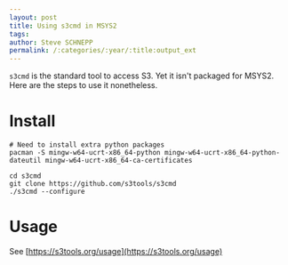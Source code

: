```yaml
---
layout: post
title: Using s3cmd in MSYS2
tags:
author: Steve SCHNEPP
permalink: /:categories/:year/:title:output_ext
---
```


`s3cmd` is the standard tool to access S3. Yet it isn't packaged for MSYS2. Here are the steps to use it nonetheless.

# Install

    # Need to install extra python packages
    pacman -S mingw-w64-ucrt-x86_64-python mingw-w64-ucrt-x86_64-python-dateutil mingw-w64-ucrt-x86_64-ca-certificates

    cd s3cmd
    git clone https://github.com/s3tools/s3cmd
    ./s3cmd --configure

# Usage

See [https://s3tools.org/usage](https://s3tools.org/usage)
